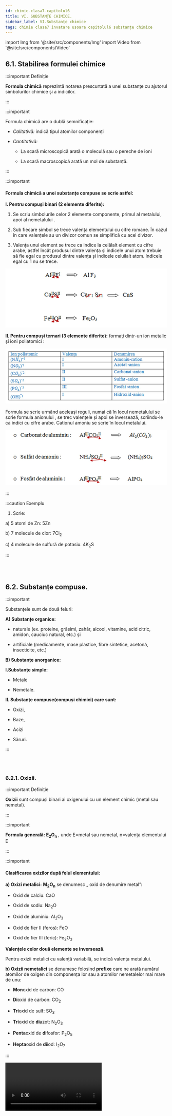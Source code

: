 ```yaml
---
id: chimie-clasa7-capitolul6
title: VI. SUBSTANȚE CHIMICE.
sidebar_label: VI.Substanțe chimice
tags: chimie clasa7 invatare usoara capitolul6 substanțe chimice
---
```


import Img from '@site/src/components/Img'
import Video from '@site/src/components/Video'


## 6.1. Stabilirea formulei chimice



:::important Definiție

**Formula chimică** reprezintă notarea prescurtată a unei substanțe cu ajutorul simbolurilor chimice și a indicilor.

:::


:::important

Formula chimică are o dublă  semnificație:

- _Calitativă:_ indică tipul atomilor componenți

- _Cantitativă:_
 
  - La scară microscopică arată o moleculă sau o pereche de ioni
  
  - La scară macroscopică arată un mol de substanță.


:::


:::important

#### Formula chimică a unei substanțe compuse  se scrie astfel:

**I. Pentru compuși binari (2 elemente diferite):**
 
1)	Se scriu simbolurile celor 2 elemente componente, primul  al metalului, apoi al nemetalului .

2)	Sub fiecare simbol se trece valența elementului cu cifre romane. În cazul în care valențele au un divizor comun se simplifică cu acel divizor.

3)	Valența unui element se trece ca indice la celălalt element cu cifre arabe, astfel încât produsul dintre valența și indicele unui atom trebuie să fie egal cu produsul dintre valența și indicele celuilalt atom. Indicele egal cu 1 nu se trece.


<Img src="chimie/clasa7/capitolul6/6_1_Poza1_DeterminareaValentei.jpg" />



**II.  Pentru compuși ternari (3 elemente diferite):** formați dintr-un ion metalic și ioni poliatomici :

<Img src="chimie/clasa7/capitolul6/6_1_Poza2_TabelCompusiTernari.jpg" />

Formula se scrie urmând aceleași reguli, numai că în locul nemetalului se scrie formula anionului , se trec valențele și apoi se inversează, scriindu-le ca indici cu cifre arabe. Cationul amoniu se scrie în locul metalului.

<Img src="chimie/clasa7/capitolul6/6_1_Poza3_Ecuatii.jpg" />





:::


:::caution Exemplu


1) Scrie:

a) 5 atomi de Zn: 5Zn

b) 7 molecule de clor: 7Cl<sub>2</sub>

c) 4 molecule de sulfură de potasiu: 4K<sub>2</sub>S




:::



<br></br>



## 6.2. Substanțe compuse.

:::important


Substanțele sunt de două feluri: 

**A) Substanțe organice:** 

  - naturale (ex. proteine, grăsimi, zahăr, alcool, vitamine, acid citric, amidon, cauciuc natural, etc.) și 
  
  - artificiale (medicamente, mase plastice, fibre sintetice, acetonă, insecticite, etc.)
  
  
**B) Substanțe anorganice:**

**I.Substanțe simple:**

- Metale
 
- Nemetale.


**II. Substanțe compuse(compuși chimici) care sunt:** 

- Oxizi,

- Baze,
 
- Acizi
 
- Săruri.





:::




<br></br>


### 6.2.1. Oxizii.


:::important Definiție

**Oxizii**  sunt compuși binari ai oxigenului cu un element chimic (metal sau nemetal).



:::



:::important

**Formula generală: E<sub>2</sub>O<sub>n</sub>** , unde E=metal sau nemetal, n=valența elementului E

:::


:::important


#### Clasificarea oxizilor după felul elementului:



**a) Oxizi metalici:** **M<sub>2</sub>O<sub>n</sub>** se denumesc „ oxid de denumire metal”:

- Oxid de calciu: CaO

- Oxid de sodiu: Na<sub>2</sub>O

- Oxid de aluminiu: Al<sub>2</sub>O<sub>3</sub>

- Oxid de fier II (feros): FeO

- Oxid de fier III (feric): Fe<sub>2</sub>O<sub>3</sub>

**Valențele celor două elemente se inversează.**

Pentru oxizii metalici cu valență variabilă, se indică valența metalului.




**b) Oxizii nemetalici** se denumesc folosind **prefixe** care ne arată numărul atomilor de oxigen din componența lor sau a atomilor nemetalelor mai mare de unu:

- **Mon**oxid de carbon: CO

- **Di**oxid de carbon: CO<sub>2</sub>

- **Tri**oxid de sulf: SO<sub>3</sub>

- **Tri**oxid de **di**azot: N<sub>2</sub>O<sub>3</sub>

- **Penta**oxid de **di**fosfor: P<sub>2</sub>O<sub>5</sub>

- **Hepta**oxid de **di**iod: I<sub>2</sub>O<sub>7</sub>






:::







<Video src="https://www.youtube.com/embed/hMFjdC3orus" />




<br></br>



:::caution Temă

1) Scrie formula următorilor oxizi și ce fel de oxid este(metalic/nemetalic):

a)	Oxid de magneziu

b)	Pentaoxid de diazot

c)	Oxid de potasiu

d)	Dioxid de sulf

:::


:::caution Temă

2) Scrie denumirea următorilor oxizi și ce fel de oxizi sunt:

a)	Cl<sub>2</sub>O<sub>7</sub>

b)	P<sub>2</sub>O<sub>3</sub>

c)	Ag<sub>2</sub>O

d)	CuO





:::








<br></br>


### 6.2.2. Bazele.

:::important Definiție


**Bazele (hidroxizii)** sunt substanțe compuse dintr-un ion metalic și una sau mai multe grupări hidroxid.


:::



:::important

**Formula generală: M(OH)<sub>n</sub>**,  unde M=metal și n=valența metalului

:::


:::important


**Denumirea bazelor:** „hidroxid de denumire metal”

- Hidroxid de mercur: Hg(OH)<sub>2</sub>

- Hidroxid de calciu: Ca(OH)<sub>2</sub>

- Hidroxid de fier III: Fe(OH)<sub>3</sub>






:::


<Video src="https://www.youtube.com/embed/bSHkNOpq-bE" />



<br></br>



:::caution Temă

1) Scrie formula următorilor hidroxizi:

a) Hidroxid de magneziu

b) Hidroxid de sodiu

c) Hidroxid de zinc

d) Hidroxid de aluminiu




:::



:::caution Temă

2) Scrie denumirea următorilor hidroxizi:

a) KOH

b) Mg(OH)<sub>2</sub>

c) Cu(OH)<sub>2</sub>

d) Fe(OH)<sub>2</sub>


:::



<br></br>




### 6.2.3. Acizii.

:::important Definiție


**Acizii** sunt substanțe compuse care conține hidrogen și un radical acid (nemetal sau grupare de nemetale).


:::



:::important


#### Clasificarea acizilor:
 
**A) Hidracizii** sunt acizii formați din hidrogen și un nemetal. Denumirea lor se realizează astfel: „acid denumire nemetal**-hidric**”

- Acid clorhidric:  HCl

- Acid fluorhidric:  HF

- Acid sulfhidric:  H<sub>2</sub>S


**B) Oxiacizii**  sunt acizii formați din hidrogen și un radical acid (care conține un nemetal și oxigen). 

Denumirea lor se realizează astfel: 

- „acid denumire nemetal**-ic**”la cei în care nemetalul are valență superioară.

  - Acid azotic:  HNO<sub>3</sub>

  - Acid carbonic: H<sub>2</sub>CO<sub>3</sub>

  - Acid sulfuric: H<sub>2</sub>SO<sub>4</sub>

  - Acid fosforic: H<sub>3</sub>PO<sub>4</sub>


- „acid denumire nemetal**-os**”la cei în care nemetalul are valență inferioară.

  - Acid azotos:  HNO<sub>2</sub>
  
  - Acid sulfuros: H<sub>2</sub>SO<sub>3</sub>
  
  - Acid fosforos: H<sub>3</sub>PO<sub>3</sub>





  
:::


<Video src="https://www.youtube.com/embed/0nlcO7_iiMw" />


<br></br>

:::caution Temă

1) Scrie formula următorilor acizi și spune felul acidului(hidracid/oxiacid):


a)acid iodhidric
  
b) acid sulfuric




:::


:::caution Temă

2) Scrie denumirea următorilor acizi și spune felul acidului(hidracid/oxiacid):

a) HBr

b) H<sub>2</sub>S

c) H<sub>2</sub>CO<sub>3</sub>

d) H<sub>3</sub>PO<sub>4</sub>



:::





<br></br>




### 6.2.4. Sărurile.





:::important Definiție


**Sărurile** sunt substanțe compuse care conțin un metal și un radical acid (nemetal sau grupare de nemetal cu oxigen).


:::



:::important

**Clasificarea sărurilor :**

**A)	Săruri provenite de la hidracizi** prin înlocuirea hidrogenului cu un metal.

Denumirea lor „denumire nemetal**-ură** de denumire metal”

- Brom**ură** de calciu : CaBr<sub>2</sub>

- Sulf**ură** de aluminiu : Al<sub>2</sub>S<sub>3</sub>


**B)	Săruri provenite de la oxiacizi** prin înlocuirea hidrogenului cu un metal.

Denumirea lor „denumire nemetal**-at** de denumire metal”


- Sulf**at** de calciu: CaSO<sub>4</sub>

- Azot**at** de mercur: Hg(NO<sub>3</sub>)<sub>2</sub>

- Carbon**at** de sodiu: Na<sub>2</sub>CO<sub>3</sub>

- Fosf**at** de zinc: Zn<sub>3</sub>(PO<sub>4</sub>)

:::




<Video src="https://www.youtube.com/embed/l4TMt19t2PE" />


<br></br>
<br></br>



:::important

**Clasificarea sărurilor acide (după numărul atomilor de hidrogen înlocuiţi de metal)**

**A. Săruri neutre (atomul/atomii de hidrogen au fost înlocuiţi integral de atomi ai metalelor)**

Exemple:

Clorura de sodiu (NaCl) =>  provenită prin înlocuirea atomului de hidrogen din acidul clorhidric (HCl)

Sulfatul de sodiu (Na<sub>2</sub>SO<sub>4</sub>) provenit prin înlocuirea celor 2 atomi de hidrogen din acidul sulfuric (H<sub>2</sub>SO<sub>4</sub>)




:::


<Video src="https://www.youtube.com/embed/-SPp7Knm7YQ" />


<br></br>
<br></br>



:::caution Temă

1) Scrie formula următoarelor săruri și spune felul lor, adică provenite de la un hidracid/oxiacid:

a) iodură de zinc  

b) fosfat de calciu



:::



:::caution Temă

2)Scrie denumirea următoarelor săruri și spune felul lor:

a) KBr

b) Na<sub>2</sub>S

c) Ag<sub>2</sub>CO<sub>3</sub>

d) AlPO<sub>4</sub>




:::